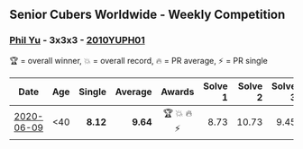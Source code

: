 ## Senior Cubers Worldwide - Weekly Competition
### [Phil Yu](../phil_yu.md) - 3x3x3 - [2010YUPH01](https://www.worldcubeassociation.org/persons/2010YUPH01?event=333)

🏆 = overall winner, 💥 = overall record, 🔥 = PR average, ⚡ = PR single

| Date | Age | Single | Average | Awards | Solve 1 | Solve 2 | Solve 3 | Solve 4 | Solve 5 | Video |
| :--: | :--: | --: | --: | :--: | --: | --: | --: | --: | --: | :-- |
| [2020-06-09](../../results/333/2020-06-09.md) | <40 | **8.12** | **9.64** | 🏆 💥 🔥 ⚡ | 8.73 | 10.73 | 9.45 | 15.53 | **8.12** | [Link](https://www.facebook.com/events/903549840109576/permalink/904460240018536/) |


<!-- Global site tag (gtag.js) - Google Analytics -->
<script async src="https://www.googletagmanager.com/gtag/js?id=UA-86348435-3"></script>
<script>window.dataLayer = window.dataLayer || []; function gtag() {dataLayer.push(arguments);} gtag('js', new Date()); gtag('config', 'UA-86348435-3');</script>
